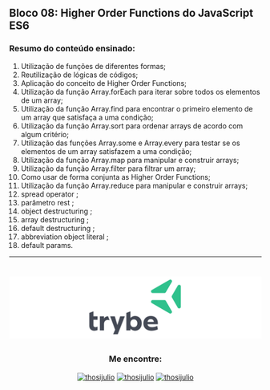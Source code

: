 ## Bloco 08: Higher Order Functions do JavaScript ES6

### Resumo do conteúdo ensinado:

1. Utilização de funções de diferentes formas;
2. Reutilização de lógicas de códigos;
3. Aplicação do conceito de Higher Order Functions;
4. Utilização da função Array.forEach para iterar sobre todos os elementos de um array;
5. Utilização da função Array.find para encontrar o primeiro elemento de um array que satisfaça a uma condição;
6. Utilização da função Array.sort para ordenar arrays de acordo com algum critério;
7. Utilização das funções Array.some e Array.every para testar se os elementos de um array satisfazem a uma condição;
8. Utilização da função Array.map para manipular e construir arrays;
9. Utilização da função Array.filter para filtrar um array;
10. Como usar de forma conjunta as Higher Order Functions;
11. Utilização da função Array.reduce para manipular e construir arrays;
12. spread operator ;
13. parâmetro rest ;
14. object destructuring ;
15. array destructuring ;
16. default destructuring ;
17. abbreviation object literal ;
18. default params.

---

<h1 align="center">
    <img alt="Trybe" src="https://github.com/thosijulio/trybe-projects/blob/main/trybe-logo.png"/>
</h1>
<h3 align=center>Me encontre:</h3>
<p align=center>
<a href="https://www.linkedin.com/in/thosijulio/" target="blank"><img align="center" src="https://cdn.jsdelivr.net/npm/simple-icons@3.0.1/icons/linkedin.svg" alt="thosijulio" height="20" width="20" /></a>
<a href="https://www.github.com/thosijulio/" target="blank"><img align="center" src="https://cdn.jsdelivr.net/npm/simple-icons@3.0.1/icons/github.svg" alt="thosijulio" height="20" width="20" /></a>
<a href="https://www.instagram.com/thosijulio" target="blank"><img align="center" src="https://cdn.jsdelivr.net/npm/simple-icons@3.0.1/icons/instagram.svg" alt="thosijulio" height="20" width="20" /></a>
</p>
